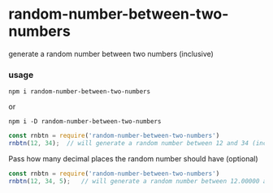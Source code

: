 # random-number-between-two-numbers
generate a random number between two numbers (inclusive)

### usage

`npm i random-number-between-two-numbers`

or 

`npm i -D random-number-between-two-numbers`


```js
const rnbtn = require('random-number-between-two-numbers')
rnbtn(12, 34);	// will generate a random number between 12 and 34 (including 12 and 34)
```

Pass how many decimal places the random number should have (optional)

```js
const rnbtn = require('random-number-between-two-numbers')
rnbtn(12, 34, 5);	// will generate a random number between 12.00000 and 34.00000 (including 12.00000 and 34.00000)
```